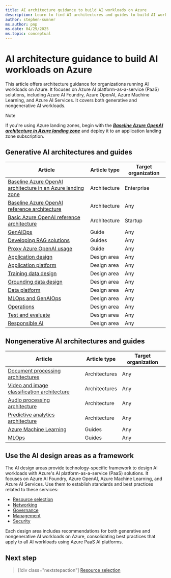```yaml
---
title: AI architecture guidance to build AI workloads on Azure
description: Learn to find AI architectures and guides to build AI workloads with Azure AI platform services (PaaS).
author: stephen-sumner
ms.author: pnp
ms.date: 04/29/2025
ms.topic: conceptual
---
```


# AI architecture guidance to build AI workloads on Azure

This article offers architecture guidance for organizations running AI workloads on Azure. It focuses on Azure AI platform-as-a-service (PaaS) solutions, including Azure AI Foundry, Azure OpenAI, Azure Machine Learning, and Azure AI Services. It covers both generative and nongenerative AI workloads.

> [!NOTE]
> If you're using Azure landing zones, begin with the ***[Baseline Azure OpenAI architecture in Azure landing zone](/azure/architecture/ai-ml/architecture/azure-openai-baseline-landing-zone)*** and deploy it to an application landing zone subscription.

## Generative AI architectures and guides

| Article | Article type | Target organization |
|--------------|--------------|-------------|
| [Baseline Azure OpenAI architecture in an Azure landing zone](/azure/architecture/ai-ml/architecture/azure-openai-baseline-landing-zone)| Architecture | Enterprise |
| [Baseline Azure OpenAI reference architecture](/azure/architecture/ai-ml/architecture/baseline-openai-e2e-chat)| Architecture | Any |
| [Basic Azure OpenAI reference architecture](/azure/architecture/ai-ml/architecture/basic-openai-e2e-chat)| Architecture | Startup |
| [GenAIOps](/azure/architecture/ai-ml/guide/genaiops-for-mlops) | Guide| Any |
| [Developing RAG solutions](/azure/architecture/ai-ml/guide/rag/rag-solution-design-and-evaluation-guide) | Guides| Any |
| [Proxy Azure OpenAI usage](/azure/architecture/ai-ml/guide/azure-openai-gateway-guide) | Guide| Any |
| [Application design](/azure/well-architected/ai/application-design) | Design area | Any |
| [Application platform](/azure/well-architected/ai/application-platform)| Design area | Any |
| [Training data design](/azure/well-architected/ai/training-data-design) | Design area | Any |
| [Grounding data design](/azure/well-architected/ai/grounding-data-design) | Design area | Any |
| [Data platform](/azure/well-architected/ai/data-platform) | Design area | Any |
| [MLOps and GenAIOps](/azure/well-architected/ai/mlops-genaiops) | Design area | Any |
| [Operations](/azure/well-architected/ai/operations) | Design area | Any |
| [Test and evaluate](/azure/well-architected/ai/test) | Design area | Any |
| [Responsible AI](/azure/well-architected/ai/responsible-ai) | Design area | Any |

## Nongenerative AI architectures and guides

| Article | Article type | Target organization |
|------------|--------------|-------------|
| [Document processing architectures](/azure/architecture/ai-ml/architecture/automate-document-classification-durable-functions) | Architectures | Any |
| [Video and image classification architecture](/azure/architecture/ai-ml/architecture/analyze-video-computer-vision-machine-learning)| Architectures |Any |
| [Audio processing architecture](/azure/architecture/ai-ml/openai/architecture/call-center-openai-analytics) | Architecture | Any|
| [Predictive analytics architecture](/azure/architecture/ai-ml/idea/personalized-offers)| Architecture | Any|
| [Azure Machine Learning](/azure/architecture/ai-ml/#azure-machine-learning)| Guides | Any |
| [MLOps](/azure/architecture/ai-ml/guide/machine-learning-operations-v2)| Guides|Any |

## Use the AI design areas as a framework

The AI design areas provide technology-specific framework to design AI workloads with Azure's AI platform-as-a-service (PaaS) solutions. It focuses on Azure AI Foundry, Azure OpenAI, Azure Machine Learning, and Azure AI Services. Use them to establish standards and best practices related to these services:

- [Resource selection](./resource-selection.md)
- [Networking](./networking.md)
- [Governance](./governance.md)
- [Management](./management.md)
- [Security](./security.md)

Each design area includes recommendations for both generative and nongenerative AI workloads on Azure, consolidating best practices that apply to all AI workloads using Azure PaaS AI platforms.

## Next step

> [!div class="nextstepaction"]
> [Resource selection](./resource-selection.md)
